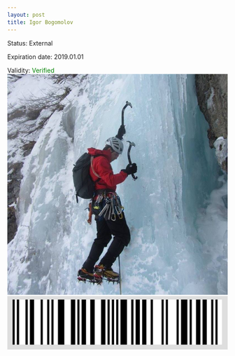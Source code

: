 ```yaml
---
layout: post
title: Igor Bogomolov
---
```


Status: External

Expiration date: 2019.01.01

Validity: <font color="green"> Verified</font> 
![](/members/img/Igor_Bogomolov.png)
![](/members/img/bar.png)
